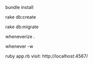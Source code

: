 bundle install

rake db:create

rake db:migrate

wheneverize .

whenever -w

ruby app.rb
visit: http://localhost:4567/
